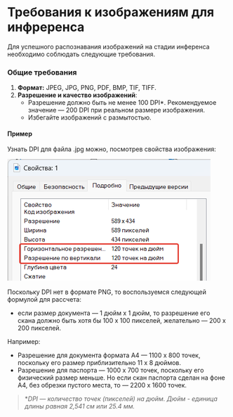 # Требования к изображениям для инфреренса

Для успешного распознавания изображений на стадии инференса необходимо соблюдать следующие требования.

### Общие требования

1. **Формат:** JPEG, JPG, PNG, PDF, BMP, TIF, TIFF.
2. **Разрешение и качество изображений**:
   - Разрешение должно быть не менее 100 DPI\*. Рекомендуемое значение — 200 DPI при реальном размере изображения.
   - Избегайте изображений с размытостью.



#### Пример

Узнать DPI для файла .jpg можно, посмотрев свойства изображения:

![](<../../../.gitbook/assets1/primo-ai/how-know-dpi.png>)

Поскольку DPI нет в формате PNG, то воспользуемся следующей формулой для рассчета: 
* если размер документа — 1 дюйм х 1 дюйм, то разрешение его скана должно быть хотя бы 100 х 100 пикселей, желательно — 200 х 200 пикселей. 

Например:
* Разрешение для документа формата А4 — 1100 х 800 точек, поскольку его размер приблизительно 11 х 8 дюймов. 
* Разрешение для паспорта — 1000 х 700 точек, поскольку его физический размер меньше. Но если скан паспорта сделан на фоне А4, без обрезки пустого места, то — 2200 х 1600 точек.


> \**DPI — количество точек (пикселей) на дюйм. Дюйм - единица длины равная 2,541 см или 25.4 мм.*

